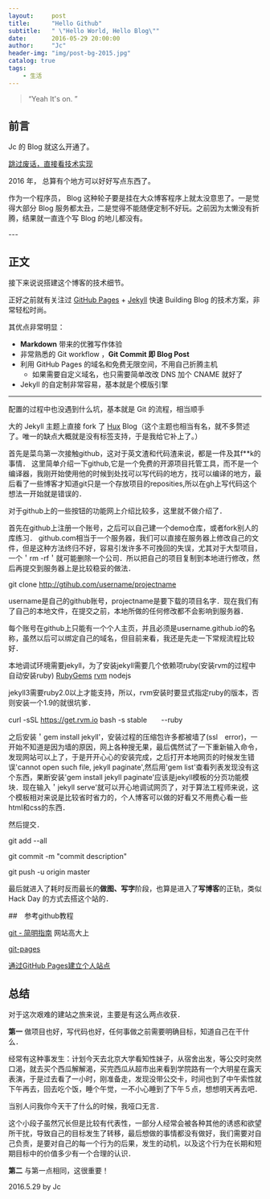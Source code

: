 ```yaml
---
layout:     post
title:      "Hello Github"
subtitle:   " \"Hello World, Hello Blog\""
date:       2016-05-29 20:00:00
author:     "Jc"
header-img: "img/post-bg-2015.jpg"
catalog: true
tags:
    - 生活
---
```


> “Yeah It's on. ”


## 前言

Jc 的 Blog 就这么开通了。

[跳过废话，直接看技术实现 ](#build) 



2016 年， 总算有个地方可以好好写点东西了。


作为一个程序员， Blog 这种轮子要是挂在大众博客程序上就太没意思了。一是觉得大部分 Blog 服务都太丑，二是觉得不能随便定制不好玩。之前因为太懒没有折腾，结果就一直连个写 Blog 的地儿都没有。

<p id = "build"></p>
---

## 正文

接下来说说搭建这个博客的技术细节。  

正好之前就有关注过 [GitHub Pages](https://pages.github.com/) + [Jekyll](http://jekyllrb.com/) 快速 Building Blog 的技术方案，非常轻松时尚。

其优点非常明显：

* **Markdown** 带来的优雅写作体验
* 非常熟悉的 Git workflow ，**Git Commit 即 Blog Post**
* 利用 GitHub Pages 的域名和免费无限空间，不用自己折腾主机
	* 如果需要自定义域名，也只需要简单改改 DNS 加个 CNAME 就好了 
* Jekyll 的自定制非常容易，基本就是个模版引擎

---

配置的过程中也没遇到什么坑，基本就是 Git 的流程，相当顺手

大的 Jekyll 主题上直接 fork 了 [Hux](https://github.com/Huxpro/huxpro.github.io)   Blog（这个主题也相当有名，就不多赘述了。唯一的缺点大概就是没有标签支持，于是我给它补上了。）

首先是菜鸟第一次接触github，这对于英文渣和代码渣来说，都是一件及其f**k的事情．
这里简单介绍一下github,它是一个免费的开源项目托管工具，而不是一个编译器，我刚开始使用他的时候到处找可以写代码的地方，找可以编译的地方，最后看了一些博客才知道git只是一个存放项目的reposities,所以在gh上写代码这个想法一开始就是错误的．

对于github上的一些按钮的功能网上介绍比较多，这里就不做介绍了．

首先在github上注册一个账号，之后可以自己建一个demo仓库，或者fork别人的库练习．
github.com相当于一个服务器，我们可以直接在服务器上修改自己的文件，但是这种方法终归不好，容易引发许多不可挽回的失误，尤其对于大型项目，一个＇rm -rf＇就可能删除一个公司．所以把自己的项目复制到本地进行修改，然后再提交到服务器上是比较稳妥的做法．

git clone http://gtihub.com/username/projectname

username是自己的github账号，projectname是要下载的项目名字．现在我们有了自己的本地文件，在提交之前，本地所做的任何修改都不会影响到服务器．

每个账号在github上只能有一个个人主页，并且必须是username.github.io的名称，虽然以后可以绑定自己的域名，但目前来看，我还是先走一下常规流程比较好．

本地调试环境需要jekyll，为了安装jekyll需要几个依赖项ruby(安装rvm的过程中自动安装ruby) [RubyGems](https://rubygems.org/pages/download) [rvm](https://www.rvm.io/) nodejs

jekyll3需要ruby2.0以上才能支持，所以，rvm安装时要显式指定ruby的版本，否则安装一个1.9的就很坑爹．

curl -sSL https://get.rvm.io 
bash -s stable　　--ruby

之后安装＇gem install jekyll'，安装过程的压缩包许多都被墙了(ssl　error)，一开始不知道是因为墙的原因，网上各种搜无果，最后偶然试了一下重新输入命令，发现网站可以上了，于是开开心心的安装完成，之后打开本地网页的时候发生错误'cannot open such file, jekyll paginate',然后用'gem list'查看列表发现没有这个东西，果断安装'gem install jekyll paginate'应该是jekyll模板的分页功能模块．现在输入＇jekyll serve'就可以开心地调试网页了，对于算法工程师来说，这个模板相对来说是比较省时省力的，个人博客可以做的好看又不用费心看一些html和css的东西．

然后提交．

git add --all

git commit -m "commit description"

git push -u origin master

最后就进入了耗时反而最长的**做图、写字**阶段，也算是进入了**写博客**的正轨，类似 Hack Day 的方式去搭这个站的．

##　参考github教程

[git - 简明指南](http://rogerdudler.github.io/git-guide/index.zh.html)  网站高大上

[git-pages](https://pages.github.com)

[通过GitHub Pages建立个人站点](http://www.cnblogs.com/purediy/archive/2013/03/07/2948892.html)

## 总结

对于这次艰难的建站之旅来说，主要是有这么两点收获．

**第一**  做项目也好，写代码也好，任何事做之前需要明确目标，知道自己在干什么．

经常有这种事发生：计划今天去北京大学看知性妹子，从宿舍出发，等公交时突然口渴，就去买个西瓜解解渴，买完西瓜从超市出来看到学院路有一个大明星在露天表演，于是过去看了一小时，刚准备走，发现没带公交卡，时间也到了中午索性就下午再去，回去吃个饭，睡个午觉，一不小心睡到了下午５点，想想明天再去吧．

当别人问我你今天干了什么的时候，我哑口无言．

这个小段子虽然冗长但是比较有代表性，一部分人经常会被各种其他的诱惑和欲望所干扰，导致自己的目标发生了转移，最后想做的事情都没有做好，我们需要对自己负责，是要对自己的每一个行为的后果，发生的动机，以及这个行为在长期和短期目标中的价值多少有一个合理的认识．

**第二**  与第一点相同，这很重要！

2016.5.29 by Jc

